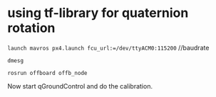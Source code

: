 # using tf-library for quaternion rotation

`launch mavros px4.launch fcu_url:=/dev/ttyACM0:115200` //baudrate

`dmesg`

`rosrun offboard offb_node`

Now start qGroundControl and do the calibration.
